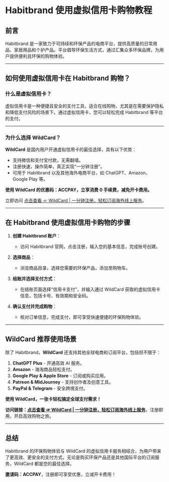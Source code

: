 # Habitbrand 使用虚拟信用卡购物教程

## 前言

Habitbrand 是一家致力于可持续和环保产品的电商平台，提供高质量的日常用品、家居用品和个护产品。平台倡导环保生活方式，通过汇集众多环保品牌，为用户提供便利且环保的购物体验。

---

## 如何使用虚拟信用卡在 Habitbrand 购物？

### 什么是虚拟信用卡？

虚拟信用卡是一种便捷且安全的支付工具，适合在线购物，尤其是在需要保护隐私和降低支付风险的场景下。通过虚拟信用卡，您可以轻松完成 Habitbrand 等平台的支付。

---

### 为什么选择 WildCard？

**WildCard** 是国内用户开通虚拟信用卡的最佳选择，具有以下优势：
- 支持微信和支付宝付款，无需翻墙。
- 注册快速，操作简单，真正实现“一分钟注册”。
- 可用于 Habitbrand 以及其他海外电商平台，如 ChatGPT、Amazon、Google Play 等。

**使用 WildCard 的优惠码：ACCPAY，立享消费 0 手续费，减免开卡费用。**

立即访问 [点击查看 ☞ WildCard | 一分钟注册，轻松订阅海外线上服务](https://bit.ly/bewildcard)。

---

## 在 Habitbrand 使用虚拟信用卡购物的步骤

1. **创建 Habitbrand 账户**：
   - 访问 Habitbrand 官网，点击注册，输入您的基本信息，完成账号创建。

2. **选择商品**：
   - 浏览商品目录，选择您需要的环保产品，添加至购物车。

3. **结账并选择支付方式**：
   - 在结账页面选择“信用卡支付”，并输入通过 WildCard 获取的虚拟信用卡信息，包括卡号、有效期和安全码。

4. **确认支付并完成购物**：
   - 核对订单信息，完成支付，即可享受快速便捷的环保购物体验。

---

## WildCard 推荐使用场景

除了 Habitbrand，**WildCard** 还支持其他全球电商和订阅平台，包括但不限于：

1. **ChatGPT Plus** - 开通高效 AI 服务。
2. **Amazon** - 海淘商品轻松支付。
3. **Google Play & Apple Store** - 订阅或购买应用。
4. **Patreon & MidJourney** - 支持创作者及创意工具。
5. **PayPal & Telegram** - 安全跨境支付。

**使用 WildCard，一张卡轻松搞定全球支付需求！**

**访问链接：[点击查看 ☞ WildCard | 一分钟注册，轻松订阅海外线上服务](https://bit.ly/bewildcard)**，注册即用，开启高效购物之旅。

---

## 总结

Habitbrand 的环保购物体验与 WildCard 的虚拟信用卡服务相结合，为用户带来了更高效、更安全的支付方式。无论是购买环保产品还是其他国际平台的订阅服务，WildCard 都是您的最佳选择。

**邀请码：ACCPAY**，注册即可享受优惠，立减开卡费用！
